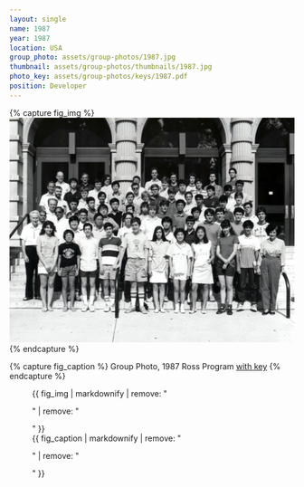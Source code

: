 ```yaml
---
layout: single
name: 1987
year: 1987
location: USA
group_photo: assets/group-photos/1987.jpg
thumbnail: assets/group-photos/thumbnails/1987.jpg
photo_key: assets/group-photos/keys/1987.pdf
position: Developer
---
```

{% capture fig_img %}
[![1987](/assets/group-photos/1987.jpg)](/assets/group-photos/keys/1987.pdf)
{% endcapture %}

{% capture fig_caption %}
Group Photo, 1987 Ross Program [with key](/assets/group-photos/keys/1987.pdf)
{% endcapture %}

<figure>
  {{ fig_img | markdownify | remove: "<p>" | remove: "</p>" }}
  <figcaption>{{ fig_caption | markdownify | remove: "<p>" | remove: "</p>" }}</figcaption>
</figure>
